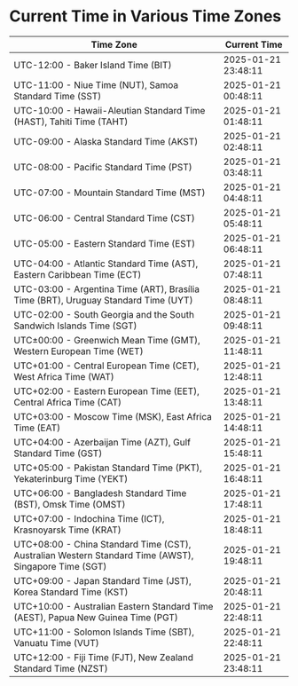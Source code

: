 # Current Time in Various Time Zones

| Time Zone | Current Time |
|-----------|--------------|
| UTC-12:00 - Baker Island Time (BIT) | 2025-01-21 23:48:11 |
| UTC-11:00 - Niue Time (NUT), Samoa Standard Time (SST) | 2025-01-21 00:48:11 |
| UTC-10:00 - Hawaii-Aleutian Standard Time (HAST), Tahiti Time (TAHT) | 2025-01-21 01:48:11 |
| UTC-09:00 - Alaska Standard Time (AKST) | 2025-01-21 02:48:11 |
| UTC-08:00 - Pacific Standard Time (PST) | 2025-01-21 03:48:11 |
| UTC-07:00 - Mountain Standard Time (MST) | 2025-01-21 04:48:11 |
| UTC-06:00 - Central Standard Time (CST) | 2025-01-21 05:48:11 |
| UTC-05:00 - Eastern Standard Time (EST) | 2025-01-21 06:48:11 |
| UTC-04:00 - Atlantic Standard Time (AST), Eastern Caribbean Time (ECT) | 2025-01-21 07:48:11 |
| UTC-03:00 - Argentina Time (ART), Brasília Time (BRT), Uruguay Standard Time (UYT) | 2025-01-21 08:48:11 |
| UTC-02:00 - South Georgia and the South Sandwich Islands Time (SGT) | 2025-01-21 09:48:11 |
| UTC±00:00 - Greenwich Mean Time (GMT), Western European Time (WET) | 2025-01-21 11:48:11 |
| UTC+01:00 - Central European Time (CET), West Africa Time (WAT) | 2025-01-21 12:48:11 |
| UTC+02:00 - Eastern European Time (EET), Central Africa Time (CAT) | 2025-01-21 13:48:11 |
| UTC+03:00 - Moscow Time (MSK), East Africa Time (EAT) | 2025-01-21 14:48:11 |
| UTC+04:00 - Azerbaijan Time (AZT), Gulf Standard Time (GST) | 2025-01-21 15:48:11 |
| UTC+05:00 - Pakistan Standard Time (PKT), Yekaterinburg Time (YEKT) | 2025-01-21 16:48:11 |
| UTC+06:00 - Bangladesh Standard Time (BST), Omsk Time (OMST) | 2025-01-21 17:48:11 |
| UTC+07:00 - Indochina Time (ICT), Krasnoyarsk Time (KRAT) | 2025-01-21 18:48:11 |
| UTC+08:00 - China Standard Time (CST), Australian Western Standard Time (AWST), Singapore Time (SGT) | 2025-01-21 19:48:11 |
| UTC+09:00 - Japan Standard Time (JST), Korea Standard Time (KST) | 2025-01-21 20:48:11 |
| UTC+10:00 - Australian Eastern Standard Time (AEST), Papua New Guinea Time (PGT) | 2025-01-21 22:48:11 |
| UTC+11:00 - Solomon Islands Time (SBT), Vanuatu Time (VUT) | 2025-01-21 22:48:11 |
| UTC+12:00 - Fiji Time (FJT), New Zealand Standard Time (NZST) | 2025-01-21 23:48:11 |
